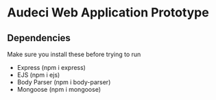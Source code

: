 # Audeci Web Application Prototype
## Dependencies
Make sure you install these before trying to run
- Express       (npm i express)
- EJS           (npm i ejs)
- Body Parser   (npm i body-parser)
- Mongoose      (npm i mongoose)


